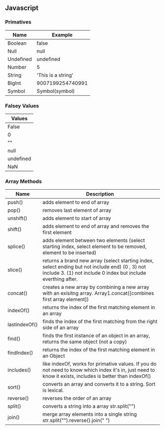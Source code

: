 ## Javascript

### Primatives

| Name      | Example            |
| --------- | ------------------ |
| Boolean   | false              |
| Null      | null               |
| Undefined | undefined          |
| Number    | 5                  |
| String    | 'This is a string' |
| BigInt    | 9007199254740991   |
| Symbol    | Symbol(symbol)     |

### Falsey Values

| Values    |
| --------- |
| False     |
| 0         |
| ""        |
| null      |
| undefined |
| NaN       |

### Array Methods

| Name          | Description                                                                                                                                                      |
| ------------- | ---------------------------------------------------------------------------------------------------------------------------------------------------------------- |
| push()        | adds element to end of array                                                                                                                                     |
| pop()         | removes last element of array                                                                                                                                    |
| unshift()     | adds element to start of array                                                                                                                                   |
| shift()       | adds element to end of array and removes the first element                                                                                                       |
| splice()      | adds element between two elements (select starting index, select element to be removed, element to be inserted)                                                  |
| slice()       | returns a brand new array (select starting index, select ending but not include end) (0 , 3) not include 3. (1) not include 0 index but include everthing after. |
| concat()      | creates a new array by combining a new array with an exisitng array. Array1.concat([combines first array element])                                               |
| indexOf()     | returns the index of the first matching element in an array                                                                                                      |
| lastindexOf() | finds the index of the first matching from the right side of an array                                                                                            |
| find()        | finds the first instance of an object in an array, returns the same object (not a copy)                                                                          |
| findIndex()   | returns the index of the first matching element in an Object                                                                                                     |
| includes()    | like indexOf, works for primative values. If you do not need to know which index it's in, just need to know it exists, includes is better than indexOf()         |
| sort()        | converts an array and converts it to a string. Sort is lexical.                                                                                                  |
| reverse()     | reverses the order of an array                                                                                                                                   |
| split()       | converts a string into a array str.split("")                                                                                                                     |
| join()        | merge array elements into a single string str.split("").reverse().join(" ")                                                                                      |
